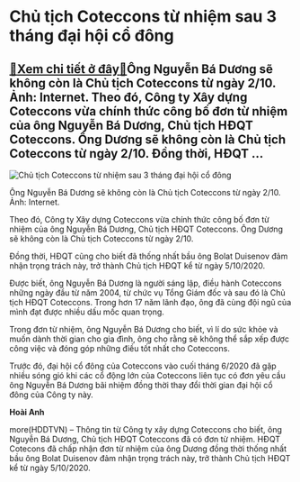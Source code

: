 Chủ tịch Coteccons từ nhiệm sau 3 tháng đại hội cổ đông
=======================================================

[:gift:Xem chi tiết ở đây:gift:](https://hddtvn.com/chu-tich-coteccons-tu-nhiem-sau-3-thang-dai-hoi-co-dong/)Ông Nguyễn Bá Dương sẽ không còn là Chủ tịch Coteccons từ ngày 2/10. Ảnh: Internet. Theo đó, Công ty Xây dựng Coteccons vừa chính thức công bố đơn từ nhiệm của ông Nguyễn Bá Dương, Chủ tịch HĐQT Coteccons. Ông Dương sẽ không còn là Chủ tịch Coteccons từ ngày 2/10. Đồng thời, HĐQT …
------------------------------------------------------------------------------------------------------------------------------------------------------------------------------------------------------------------------------------------------------------------------------------------





![Chủ tịch Coteccons từ nhiệm sau 3 tháng đại hội cổ đông](https://hddtvn.com/wp-content/uploads/2021/01/4848_coteccons_wlkd.jpg "Chủ tịch Coteccons từ nhiệm sau 3 tháng đại hội cổ đông")


Ông Nguyễn Bá Dương sẽ không còn là Chủ tịch Coteccons từ ngày 2/10. Ảnh: Internet.



Theo đó, Công ty Xây dựng Coteccons vừa chính thức công bố đơn từ nhiệm của ông Nguyễn Bá Dương, Chủ tịch HĐQT Coteccons. Ông Dương sẽ không còn là Chủ tịch Coteccons từ ngày 2/10.


Đồng thời, HĐQT cũng cho biết đã thống nhất bầu ông Bolat Duisenov đảm nhận trọng trách này, trở thành Chủ tịch HĐQT kể từ ngày 5/10/2020.


Được biết, ông Nguyễn Bá Dương là người sáng lập, điều hành Coteccons những ngày đầu từ năm 2004, từ chức vụ Tổng Giám đốc và sau đó là Chủ tịch HĐQT Coteccons. Trong hơn 17 năm lãnh đạo, ông đã cùng đội ngũ của mình đạt được nhiều dấu mốc quan trọng.


Trong đơn từ nhiệm, ông Nguyễn Bá Dương cho biết, vì lí do sức khỏe và muốn dành thời gian cho gia đình, ông cho rằng sẽ không thể sắp xếp được công việc và đóng góp những điều tốt nhất cho Coteccons.


Trước đó, đại hội cổ đông của Coteccons vào cuối tháng 6/2020 đã gặp nhiều sóng gió khi các cổ động lớn của Coteccons liên tục có đơn yêu cầu ông Nguyễn Bá Dương bãi nhiệm đồng thời thay đổi thời gian đại hội cổ đông của Công ty này.




**Hoài Anh**



more(HDDTVN) – Thông tin từ Công ty xây dựng Coteccons cho biết, ông Nguyễn Bá Dương, Chủ tịch HĐQT Coteccons đã có đơn từ nhiệm. HĐQT Cotecons đã chấp nhận đơn từ nhiệm của ông Dương đồng thời thống nhất bầu ông Bolat Duisenov đảm nhận trọng trách này, trở thành Chủ tịch HĐQT kể từ ngày 5/10/2020.

